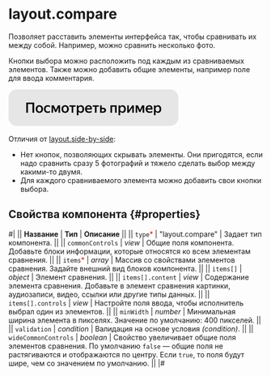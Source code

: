 # layout.compare

Позволяет расставить элементы интерфейса так, чтобы сравнивать их между собой. Например, можно сравнить несколько фото.

Кнопки выбора можно расположить под каждым из сравниваемых элементов. Также можно добавить общие элементы, например поле для ввода комментария.

[![](../_images/buttons/view-example.svg)](https://clck.ru/TQrQS)

Отличия от [layout.side-by-side](layout.side-by-side.md):

- Нет кнопок, позволяющих скрывать элементы. Они пригодятся, если надо сравнить сразу 5 фотографий и тяжело сделать выбор между какими-то двумя.
- Для каждого сравниваемого элемента можно добавить свои кнопки выбора.

## Свойства компонента {#properties}

#|
|| **Название** | **Тип** | **Описание** ||
|| `type`<span style="color: red">\*</span> | "layout.compare" | Задает тип компонента. ||
|| `commonControls` | _view_ | Общие поля компонента. Добавьте блоки информации, которые относятся ко всем элементам сравнения. ||
|| `items`<span style="color: red">\*</span> | _array_ | Массив со свойствами элементов сравнения. Задайте внешний вид блоков компонента. ||
|| `items[]` | _object_ | Элемент сравнения. ||
|| `items[].content` | _view_ | Содержание элемента сравнения. Добавьте в элемент сравнения картинки, аудиозаписи, видео, ссылки или другие типы данных. ||
|| `items[].controls` | _view_ | Настройте поля ввода, чтобы исполнитель выбрал один из элементов. ||
|| `minWidth` | _number_ | Минимальная ширина элемента в пикселях. Значение по умолчанию: 400 пикселей. ||
|| `validation` | _condition_ | Валидация на основе условия _(condition)_. ||
|| `wideCommonControls` | _boolean_ | Свойство увеличивает общие поля элементов сравнения.
По умолчанию `false` — общие поля не растягиваются и отображаются по центру. Если `true`, то поля будут шире, чем со значением по умолчанию. ||
|#
